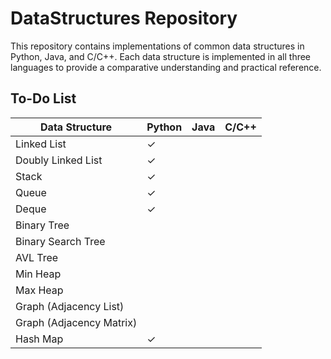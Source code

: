 # DataStructures Repository

This repository contains implementations of common data structures in Python, Java, and C/C++. Each data structure is implemented in all three languages to provide a comparative understanding and practical reference.


## To-Do List

| Data Structure           | Python | Java | C/C++ |
|--------------------------|------|------|-----|
| Linked List              | ✓    |      |     |
| Doubly Linked List       | ✓    |      |     |
| Stack                    |  ✓   |      |     |
| Queue                    |   ✓  |      |     |
| Deque                    |  ✓   |      |     |
| Binary Tree              |      |      |     |
| Binary Search Tree       |      |      |     |
| AVL Tree                 |      |      |     |
| Min Heap                 |      |      |     |
| Max Heap                 |      |      |     |
| Graph (Adjacency List)   |      |      |     |
| Graph (Adjacency Matrix) |      |      |     |
| Hash Map                 |  ✓    |      |     |